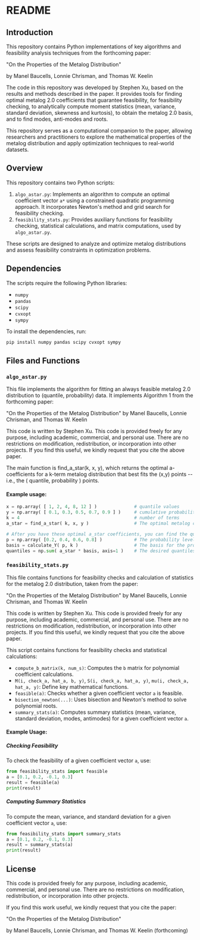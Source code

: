 # README

## Introduction
This repository contains Python implementations of key algorithms and feasibility analysis techniques from the forthcoming paper:

"On the Properties of the Metalog Distribution"

by Manel Baucells, Lonnie Chrisman, and Thomas W. Keelin

The code in this repository was developed by Stephen Xu, based on the results and methods described in the paper. It provides tools for finding optimal metalog 2.0 coefficients that guarantee feasibility, for feasibility checking, to analytically compute moment statistics (mean, variance, standard deviation, skewness and kurtosis), to obtain the metalog 2.0 basis, and to find modes, anti-modes and roots.

This repository serves as a computational companion to the paper, allowing researchers and practitioners to explore the mathematical properties of the metalog distribution and apply optimization techniques to real-world datasets.

## Overview
This repository contains two Python scripts:

1. `algo_astar.py`: Implements an algorithm to compute an optimal coefficient vector `a*` using a constrained quadratic programming approach. It incorporates Newton's method and grid search for feasibility checking.
2. `feasibility_stats.py`: Provides auxiliary functions for feasibility checking, statistical calculations, and matrix computations, used by `algo_astar.py`.

These scripts are designed to analyze and optimize metalog distributions and assess feasibility constraints in optimization problems.

## Dependencies
The scripts require the following Python libraries:
- `numpy`
- `pandas`
- `scipy`
- `cvxopt`
- `sympy`

To install the dependencies, run:
```sh
pip install numpy pandas scipy cvxopt sympy
```

## Files and Functions

### `algo_astar.py`
This file implements the algorithm for fitting an always feasible metalog 2.0 distribution to (quantile, probability) data.
It implements Algorithm 1 from the forthcoming paper:

"On the Properties of the Metalog Distribution" by Manel Baucells, Lonnie Chrisman, and Thomas W. Keelin

This code is written by Stephen Xu. This code is provided freely for any purpose, including academic, commercial, and personal use. There are no restrictions on modification, redistribution, or incorporation into other projects. If you find this useful, we kindly request that you cite the above paper.

The main function is find_a_star(k, x, y), which returns the optimal a-coefficients for a k-term metalog distribution that best fits the (x,y) points -- i.e., the ( quantile, probability ) points.

#### Example usage:
```python
x = np.array( [ 1, 2, 4, 8, 12 ] )              # quantile values
y = np.array( [ 0.1, 0.3, 0.5, 0.7, 0.9 ] )     # cumulative probabilities
k = 4                                           # number of terms
a_star = find_a_star( k, x, y )                 # The optimal metalog coefficients

# After you have these optimal a_star coefficients, you can find the quantile values at arbitrary cumulative probability levels, p, using:
p = np.array( [0.2, 0.4, 0.6, 0.8] )            # The probability levels of interest
basis = calculate_Y( p, k )                     # The basis for the probabilities of interest
quantiles = np.sum( a_star * basis, axis=1 )    # The desired quantiles
```

### `feasibility_stats.py`
This file contains functions for feasibility checks and calculation of statistics for the metalog 2.0 distribution, taken from the paper:

"On the Properties of the Metalog Distribution" by Manel Baucells, Lonnie Chrisman, and Thomas W. Keelin

This code is written by Stephen Xu. This code is provided freely for any purpose, including academic, commercial, and personal use. There are no restrictions on modification, redistribution, or incorporation into other projects. If you find this useful, we kindly request that you cite the above paper.

This script contains functions for feasibility checks and statistical calculations:

- `compute_b_matrix(k, num_s)`: Computes the `b` matrix for polynomial coefficient calculations.
- `M(i, check_a, hat_a, b, y)`, `S(i, check_a, hat_a, y)`, `mu(i, check_a, hat_a, y)`: Define key mathematical functions.
- `feasible(a)`: Checks whether a given coefficient vector `a` is feasible.
- `bisection_newton(...)`: Uses bisection and Newton's method to solve polynomial roots.
- `summary_stats(a)`: Computes summary statistics (mean, variance, standard deviation, modes, antimodes) for a given coefficient vector `a`.

#### Example Usage:
##### Checking Feasibility
To check the feasibility of a given coefficient vector `a`, use:
```python
from feasibility_stats import feasible
a = [0.1, 0.2, -0.1, 0.3]
result = feasible(a)
print(result)
```

##### Computing Summary Statistics
To compute the mean, variance, and standard deviation for a given coefficient vector `a`, use:
```python
from feasibility_stats import summary_stats
a = [0.1, 0.2, -0.1, 0.3]
result = summary_stats(a)
print(result)
```

## License
This code is provided freely for any purpose, including academic, commercial, and personal use. There are no restrictions on modification, redistribution, or incorporation into other projects.

If you find this work useful, we kindly request that you cite the paper:

"On the Properties of the Metalog Distribution"

by Manel Baucells, Lonnie Chrisman, and Thomas W. Keelin (forthcoming)

